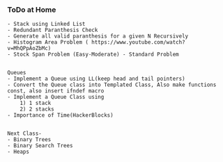 
### ToDo at Home
	- Stack using Linked List
	- Redundant Paranthesis Check
	- Generate all valid paranthesis for a given N Recursively
	- Histogram Area Problem ( https://www.youtube.com/watch?v=MhQPpAoZbMc)
	- Stock Span Problem (Easy-Moderate) - Standard Problem


	Queues
	- Implement a Queue using LL(keep head and tail pointers)
	- Convert the Queue class into Templated Class, Also make functions const, also insert ifndef macro
	- Implement a Queue Class using
		1) 1 stack
		2) 2 stacks
	- Importance of Time(HackerBlocks)


	Next Class-
	- Binary Trees
	- Binary Search Trees
	- Heaps

